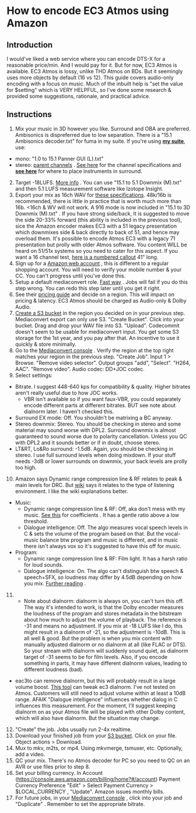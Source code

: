# How to encode EC3 Atmos using Amazon

Introduction
---
I would've liked a web service where you can encode DTS-X for a reasonable price/min. And I would pay for it. But for now, EC3 Atmos is available. EC3 Atmos is lossy, unlike THD Atmos on BDs. But it seemingly uses more objects by default (16 vs 12). This guide covers audio-only encoding with a focus on music. Much of the inbuilt help is "set the value for $setting" which is VERY HELPFUL, so I've done some research & provided some suggestions, rationale, and practical advice.

Instructions
---
1. Mix your music in 3D however you like. Surround and OBA are preferred. Ambisonics is dispreferred due to low separation. There is a "15.1 Ambisonics decoder.txt" for fuma in my suite. If you're using [**my suite**](https://github.com/junh1024/Reaper-Surround#introduction), use:
- mono: "1.0 to 15.1 Panner GUI (L).txt"
- stereo: [parent channels](http://d2zjg0qo565n2.cloudfront.net/sites/default/files/focusrite/Screen%20Shot%202015-06-10%20at%2014.42.00.png) . [See here](https://github.com/junh1024/Reaper-Surround#introduction-to-151) for the channel specifications and [**see here**](https://github.com/junh1024/junh1024-Documents/blob/master/Audio/Surround/Instrument%20placement%20in%20surround.md#center) for where to place instruments in surround. 
2. Target -18LUFS. [More info](https://musicsupport.dolby.com/support/home) .  You can use "15.1 to 5.1 Downmix (M).txt" and then 5.1 LUFS measurement software like Izotope Insight.
3. Export your mix as 16ch WAV for [these specifications](https://docs.aws.amazon.com/mediaconvert/latest/ug/using-dolby-atmos-encoding.html#proc-atmos-single-input-file). 48k/16b is recommended, there is little in practice that is worth much more than 16b. <16ch & WV will not work. A 916 mode is now included in "15.1 to 3D Downmix (M).txt" . If you have strong side/back, It is suggested to move the side 20-33% forward (this ability is included in the previous tool), sice the Amazon encoder makes EC3 with a 51 legacy presentation which downmixes side & back directly to back of 51, and hence may overload them. It's possible to encode Atmos EC3 with a legacy 71 presentation but prolly with older Atmos software. You content WILL be heard on 51/51x systems so you need to cater for this aspect. If you want a 16 channel test, [here is a numbered callout](https://cdn.discordapp.com/attachments/380573049893814272/790491016994095114/GVR_16ch.zip) 41" long.
4. Sign up for a [Amazon web account](https://aws.amazon.com/) , this is different to a regular shopping account. You will need to verify your mobile number & your CC. You can't progress until you've done this.
5. Setup a default mediaconvert role. [Fast way](https://docs.aws.amazon.com/mediaconvert/latest/ug/creating-the-iam-role-in-mediaconvert-full.html) . Jobs will fail if you do this step wrong. You can redo this step later until you get it right.
6. See their [pricing guide](https://aws.amazon.com/mediaconvert/pricing/) and decide on a region. This will impact on pricing & latency. EC3 Atmos should be charged as Audio-only & Dolby Audio.
4. [Create a S3 bucket](https://console.aws.amazon.com/s3/bucket/create) in the region you decided on in your previous step. Mediaconvert export can only use S3. "Create Bucket". Click into your bucket. Drag and drop your WAV file into S3. "Upload". Codecommit doesn't seem to be usable for mediaconvert input. You get some S3 storage for the 1st year, and you pay after that. An incentive to use it quickly & store minimally.
8. Go to the [Mediaconvert console](https://console.aws.amazon.com/mediaconvert/home) . Verify the region at the top right matches your region in the previous step. "Create Job". Input 1 > Browse. "Remove video selector". Output groups "add", "Select". "H264, AAC". "Remove video". Audio codec: DD+JOC codec.
9. Select settings:
- Bitrate. I suggest 448-640 kps for compatibility & quality. Higher bitrates aren't really useful due to how JOC works.
	- VBR isn't available so if you want faux-VBR, you could separately encode different parts at different bitrates. BUT see note about dialnorm later. I haven't checked this.
- Surround EX mode: Off. You shouldn't be matrixing a BC anyway.
- Stereo downmix: Stereo. You should be checking in stereo and some material may sound worse with DPL2. Surround downmix is almost guaranteed to sound worse due to polarity cancellation. Unless you QC with DPL2 and it sounds better or if in doubt, choose stereo.
- LT&RT, Lo&Ro surround: -1.5dB. Again, you should be checking in stereo. I use full surround levels when doing mixdown. If your stuff needs -3dB or lower surrounds on downmix, your back levels are prolly too high.
10. Amazon says Dynamic range compression line & RF relates to peak & main levels for DRC. But [wiki](https://en.wikipedia.org/wiki/Dolby_Digital_Plus#Dynamic_range_compression) says it relates to the type of listening environment. I like the wiki explanations better.
- Music:
	- Dynamic range compression line & RF: Off, aka don't mess with my music. [See this](http://www.minnetonkaaudio.com/info/PDFs/DolbyDigital_Guidelines.pdf) for coefficients . It has a gentle ratio above a low threshold.
	- Dialogue intelligence: Off. The algo measures vocal speech levels in C & sets the volume of the program based on that. But the vocal-music balance btw program and music is different, and in music there isn't always vox so it's suggested to have this off for music.
- Program:
	- Dynamic range compression line & RF: Film light. It has a harsh ratio for loud sounds.
	- Dialogue intelligence: On. The algo can't distinguish btw speech & speech+SFX, so loudness may differ by 4.5dB depending on how you mix. [Further reading](https://www.pro-tools-expert.com/home-page/2018/11/10/is-dolby-dialog-intelligence-still-fit-for-purpose-for-netflix-to-use-for-speech-gating) . 
	
11. - Note about dialnorm: dialnorm is always on, you can't turn this off. The way it's intended to work, is that the Dolby encoder measures the loudness of the program and stores metadata in the bitstream about how much to adjust the volume of playback. The reference is -31 and means no adjustment. If you mix at -18 LUFS like I do, this might result in a dialnorm of -21, so the adjustment is -10dB. This is all well & good. But the problem is when you mix content with manually adjusted dialnorm or no dialnorm at all (like FLAC or DTS). So your stream with dialnorm will suddenly sound quiet, as dialnorm target of -31 seems to be for film levels. Also, if you encode something in parts, it may have different dialnorm values, leading to different loudness (bad).
- eac3to can remove dialnorm, but this will probably result in a large volume boost. [This tool](https://forum.doom9.org/showthread.php?p=1933603#post1933603) can tweak ec3 dialnorm. I've not tested on Atmos. Customers will still need to adjust volume within at least a 10dB range. AFAIK "Dialogue intelligence" influences whether dialog in C influences this measurement. For the moment, I'll suggest keeping dialnorm on as your Atmos file will be played with other Dolby content, which will also have dialnorm. But the situation may change.
12. "Create" the job. Jobs usually run 2-4x realtime.
12. Download your finished job from your [S3 bucket](https://console.aws.amazon.com/s3/bucket/). Click on your file. Object actions > Download.
13. Mux to mkv, m2ts, or mp4. Using mkvmerge, tsmuxer, etc. Optionally, add a video.
14. QC your mix. There's no Atmos decoder for PC so you need to QC on an AVR or use files prior to step 8.
15. Set your billing currency. In Account (https://console.aws.amazon.com/billing/home?#/account) Payment Currency Preference "Edit" > Select Payment Currency  > $LOCAL_CURRENCY , "Update".   Amazon issues monthly bills.
16. For future jobs, in your [Mediaconvert console](https://console.aws.amazon.com/mediaconvert/home) , click into your job and "Duplicate" . Remember to set the appropriate bitrate.